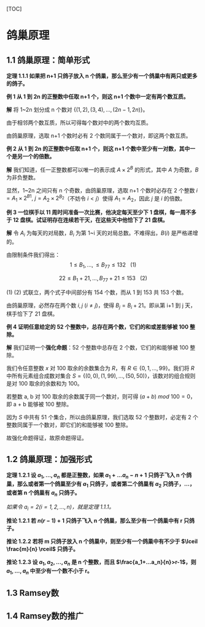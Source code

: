 [TOC]

# 鸽巢原理

## 1.1	鸽巢原理：简单形式



**定理 1.1.1	如果把 n+1 只鸽子放入 n 个鸽巢，那么至少有一个鸽巢中有两只或更多的鸽子。**



**例 1	从 1 到 2n 的正整数中任取 n+1 个，则这 n+1 个数中一定有两个数互质。**

**解** 将 1~2n 划分成 n 个数对 $\{(1,2),(3,4),...,(2n-1,2n)\}$。

由于相邻两个数互质，所以可得每个数对中的两个数均互质。

由鸽巢原理，选取 n+1 个数时必有 2 个数同属于一个数对，即这两个数互质。



**例 2	从 1 到 2n 的正整数中任取 n+1 个，则这 n+1 个数中至少有一对数，其中一个是另一个的倍数。**

**解** 我们知道，任一正整数都可以唯一的表示成 $A\times 2^B$ 的形式，其中 $A$ 为奇数，$B$ 为非负整数。

显然，1~2n 之间只有 n 个奇数，由鸽巢原理，选取 n+1 个数时必存在 2 个整数 $i=A_1\times 2^{B1},\:j=A_2\times 2^{B_2}$（不妨令 $i<j$）使得 $A_1=A_2$，因此 $j$ 是 $i$ 的倍数。



**例 3	一位棋手以 11 周时间准备一次比赛，他决定每天至少下 1 盘棋，每一周不多于 12 盘棋。试证明存在连续若干天，在这些天中他恰下了 21 盘棋。**

**解** 令 $A_i$ 为每天的对局数，$B_i$ 为第 1~i 天的对局总数。不难得出，$B(i)$ 是严格递增的。

由限制条件我们得出：
$$
1\le B_1,...,\le B_{77}\le 132\:\:\:(1)
$$

$$
22\le B_1+21,...,B_{77}+21\le 153\:\:\: (2)
$$

(1) (2) 式联立，两个式子中间部分有 154 个数，而从 1 到 153 共 153 个数。

由鸽巢原理，必然存在两个数 $i,j\:(i\neq j)$，使得 $B_j=B_i+21$。即从第 i+1 到 j 天，棋手恰下了 21 盘棋。



**例 4	证明任意给定的 52 个整数中，总存在两个数，它们的和或差能够被 100 整除。**

**解** 我们证明一个**强化命题**：52 个整数中总存在 2 个数，它们的和能够被 100 整除。

我们令任意整数 $x$ 对 100 取余的余数集合为 $R$，有 $R\in \{0,1,...,99\}$。我们将 $R$ 中所有元素组合成数对集合 $S=\{(0,0),(1,99),...,(50,50)\}$，该数对的组合规则是对 100 取余的余数和为 100。

若整数 a, b 对 100 取余的余数属于同一个数对，则可得 $(a+b)\: mod\: 100=0$，即 a + b 能够被 100 整除。

因为 $S$ 中共有 51 个集合，所以由鸽巢原理，我们选取 52 个整数时，必定有 2 个整数同属于一个数对，即它们的和能够被 100 整除。

故强化命题得证，故原命题得证。



## 1.2	鸽巢原理：加强形式



**定理 1.2.1	设 $a_1,...,a_n$ 都是正整数，如果 $a_1+...a_n-n+1$ 只鸽子飞入 n 个鸽巢，那么或者第一个鸽巢至少有 $a_1$ 只鸽子，或者第二个鸽巢有 $a_2$ 只鸽子，...，或者第 n 个鸽巢有 $a_n$ 只鸽子。**

*如果令 $a_i=2(i=1,2,...,n)$，就是定理 1.1.1。*

**推论 1.2.1	若 $n(r-1)+1$ 只鸽子飞入 n 个鸽巢，那么至少有一个鸽巢中有 r 只鸽子。**

**推论 1.2.2	若将 m 只鸽子放入 n 个鸽巢中，则至少有一个鸽巢中有不少于 $\lceil \frac{m}{n} \rceil$ 只鸽子。**

**推论 1.2.3	设 $a_1,a_2,...,a_n$ 是 n 个整数，而且 $\frac{a_1+...a_n}{n}>r-1$，则 $a_1,...,a_n$ 中至少有一个数不小于 r。**





## 1.3	Ramsey数

## 1.4	Ramsey数的推广